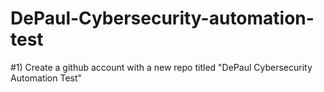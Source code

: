 # DePaul-Cybersecurity-automation-test
#1) Create a github account with a new repo titled "DePaul Cybersecurity Automation Test"
